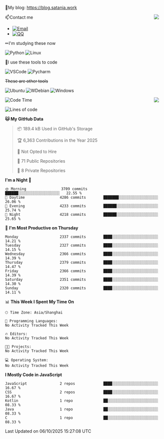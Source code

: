 📰My blog: https://blog.satania.work

<img align="right" src="https://github-readme-stats.vercel.app/api/top-langs/?username=Katriell"/>

📫Contact me

* [![Email](https://img.shields.io/badge/Email-Iris@satania.work-1?style=social&logoColor=fff)](mailto:Iris@satania.work)
* [![QQ](https://img.shields.io/badge/QQ-2088839458-1?style=social&logoColor=fff)](tencent://AddContact/?fromId=45&fromSubId=1&subcmd=all&uin=2088839458&website=www.oicqzone.com)

✏I'm studying these now

![Python](https://img.shields.io/badge/-Python-blue?style=flat-square&logo=Python&logoColor=fff)
![Linux](https://img.shields.io/badge/-Linux-black?style=flat-square&logo=Linux&logoColor=fff)

🔨I use these tools to code

![VSCode](https://img.shields.io/badge/-VSCode-blue?style=flat-square&logo=visualstudiocode&logoColor=fff)
![Pycharm](https://img.shields.io/badge/-Pycharm-green?style=flat-square&logo=pycharm&logoColor=fff)

 ~~These are other tools~~

![Ubuntu](https://img.shields.io/badge/-Ubuntu-orange?style=flat-square&logo=Ubuntu&logoColor=fff)
![WDebian](https://img.shields.io/badge/-Debian-blue?style=flat-square&logo=Debian&logoColor=fff)
![Windows](https://img.shields.io/badge/-Windows-blue?style=flat-square&logo=Windows&logoColor=fff)


<img align="right" src="https://github-readme-stats-beta-amber-44.vercel.app/api?username=Katriell&show_icons=true&role=OWNER,ORGANIZATION_MEMBER,COLLABORATOR&locale=zh-my"/>

<!--START_SECTION:waka-->
![Code Time](http://img.shields.io/badge/Code%20Time-21%20mins-blue)

![Lines of code](https://img.shields.io/badge/From%20Hello%20World%20I%27ve%20Written-17.6%20thousand%20lines%20of%20code-blue)

**🐱 My GitHub Data** 

> 📦 189.4 kB Used in GitHub's Storage 
 > 
> 🏆 6,363 Contributions in the Year 2025
 > 
> 🚫 Not Opted to Hire
 > 
> 📜 71 Public Repositories 
 > 
> 🔑 8 Private Repositories 
 > 
**I'm a Night 🦉** 

```text
🌞 Morning                3709 commits        ██████░░░░░░░░░░░░░░░░░░░   22.55 % 
🌆 Daytime                4286 commits        ███████░░░░░░░░░░░░░░░░░░   26.06 % 
🌃 Evening                4233 commits        ██████░░░░░░░░░░░░░░░░░░░   25.74 % 
🌙 Night                  4218 commits        ██████░░░░░░░░░░░░░░░░░░░   25.65 % 
```
📅 **I'm Most Productive on Thursday** 

```text
Monday                   2337 commits        ████░░░░░░░░░░░░░░░░░░░░░   14.21 % 
Tuesday                  2327 commits        ████░░░░░░░░░░░░░░░░░░░░░   14.15 % 
Wednesday                2366 commits        ████░░░░░░░░░░░░░░░░░░░░░   14.39 % 
Thursday                 2379 commits        ████░░░░░░░░░░░░░░░░░░░░░   14.47 % 
Friday                   2366 commits        ████░░░░░░░░░░░░░░░░░░░░░   14.39 % 
Saturday                 2351 commits        ████░░░░░░░░░░░░░░░░░░░░░   14.30 % 
Sunday                   2320 commits        ████░░░░░░░░░░░░░░░░░░░░░   14.11 % 
```


📊 **This Week I Spent My Time On** 

```text
🕑︎ Time Zone: Asia/Shanghai

💬 Programming Languages: 
No Activity Tracked This Week

🔥 Editors: 
No Activity Tracked This Week

🐱‍💻 Projects: 
No Activity Tracked This Week

💻 Operating System: 
No Activity Tracked This Week
```

**I Mostly Code in JavaScript** 

```text
JavaScript               2 repos             ████░░░░░░░░░░░░░░░░░░░░░   16.67 % 
CSS                      2 repos             ████░░░░░░░░░░░░░░░░░░░░░   16.67 % 
Kotlin                   1 repo              ██░░░░░░░░░░░░░░░░░░░░░░░   08.33 % 
Java                     1 repo              ██░░░░░░░░░░░░░░░░░░░░░░░   08.33 % 
C                        1 repo              ██░░░░░░░░░░░░░░░░░░░░░░░   08.33 % 
```




 Last Updated on 06/10/2025 15:27:08 UTC
<!--END_SECTION:waka-->
